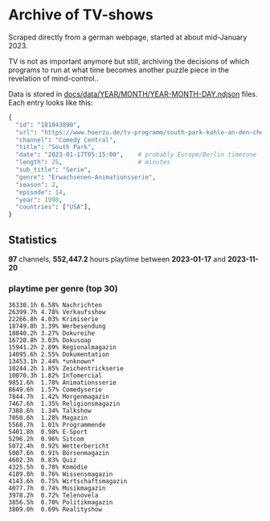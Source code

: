 # Archive of TV-shows

Scraped directly from a german webpage, started at about mid-January 2023.

TV is not as important anymore but still, archiving the decisions of which programs to run at what time
becomes another puzzle piece in the revelation of mind-control.. 

Data is stored in [docs/data/YEAR/MONTH/YEAR-MONTH-DAY.ndjson](docs/data/) files. 
Each entry looks like this:

```python
{
  "id": "181043890", 
  "url": "https://www.hoerzu.de/tv-programm/south-park-kohle-an-den-chefkoch/bid_181043890/", 
  "channel": "Comedy Central", 
  "title": "South Park", 
  "date": "2023-01-17T05:15:00",    # probably Europe/Berlin timezone 
  "length": 25,                     # minutes 
  "sub_title": "Serie", 
  "genre": "Erwachsenen-Animationsserie", 
  "season": 2, 
  "episode": 14, 
  "year": 1998, 
  "countries": ["USA"],
}
```

## Statistics

**97** channels, **552,447.2** hours playtime between **2023-01-17** and **2023-11-20**


### playtime per genre (top 30)

    36330.1h 6.58% Nachrichten
    26399.7h 4.78% Verkaufsshow
    22266.8h 4.03% Krimiserie
    18749.8h 3.39% Werbesendung
    18040.2h 3.27% Dokureihe
    16720.8h 3.03% Dokusoap
    15941.2h 2.89% Regionalmagazin
    14095.6h 2.55% Dokumentation
    13453.1h 2.44% *unknown*
    10244.2h 1.85% Zeichentrickserie
    10070.3h 1.82% Infomercial
    9851.6h  1.78% Animationsserie
    8649.6h  1.57% Comedyserie
    7844.7h  1.42% Morgenmagazin
    7467.6h  1.35% Religionsmagazin
    7388.6h  1.34% Talkshow
    7050.6h  1.28% Magazin
    5568.7h  1.01% Programmende
    5401.8h  0.98% E-Sport
    5296.2h  0.96% Sitcom
    5072.4h  0.92% Wetterbericht
    5007.6h  0.91% Börsenmagazin
    4602.3h  0.83% Quiz
    4325.5h  0.78% Komödie
    4189.8h  0.76% Wissensmagazin
    4143.6h  0.75% Wirtschaftsmagazin
    4077.7h  0.74% Musikmagazin
    3978.2h  0.72% Telenovela
    3856.5h  0.70% Politikmagazin
    3809.0h  0.69% Realityshow
